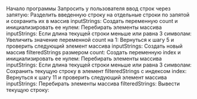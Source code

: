 Начало программы
Запросить у пользователя ввод строк через запятую:
Разделить введенную строку на отдельные строки по запятой и сохранить их в массив inputStrings:
Создать переменную count и инициализировать ее нулем:
Перебирать элементы массива inputStrings:
Если длина текущей строки меньше или равна 3 символам:
Увеличить значение переменной count на 1:
Вернуться к шагу 5 и проверить следующий элемент массива inputStrings:
Создать новый массив filteredStrings размером count:
Создать переменную index и инициализировать ее нулем:
Перебирать элементы массива inputStrings:
Если длина текущей строки меньше или равна 3 символам:
Сохранить текущую строку в элемент filteredStrings с индексом index:
Вернуться к шагу 11 и проверить следующий элемент массива inputStrings:
Перебирать элементы массива filteredStrings:
Вывести текущую строку:
